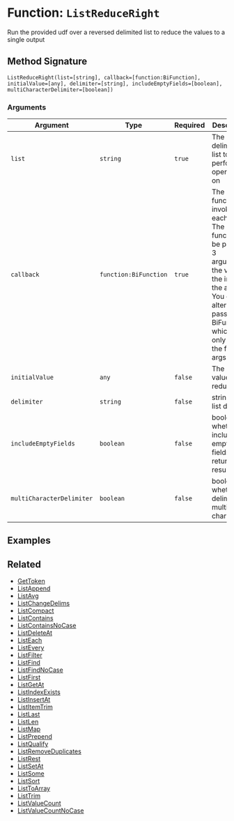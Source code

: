 [comment]: # (Note: This documentation is generated dynamically in the build process.  To modify the contents, change the javadoc on the _invoke method of the BIF class)

# Function: `ListReduceRight`

Run the provided udf over a reversed delimited list to reduce the values to a single output

## Method Signature

```
ListReduceRight(list=[string], callback=[function:BiFunction], initialValue=[any], delimiter=[string], includeEmptyFields=[boolean], multiCharacterDelimiter=[boolean])
```

### Arguments


| Argument | Type | Required | Description | Default |
|----------|------|----------|-------------|---------|
| `list` | `string` | `true` | The delimited list to perform operations on |  |
| `callback` | `function:BiFunction` | `true` | The function to invoke for each item. The function will be passed 3 arguments: the value, the index, the array. You can alternatively pass a Java BiFunction which will only receive the first 2 args. |  |
| `initialValue` | `any` | `false` | The initial value of the reduction |  |
| `delimiter` | `string` | `false` | string the list delimiter | `,` |
| `includeEmptyFields` | `boolean` | `false` | boolean whether to include empty fields in the returned result | `false` |
| `multiCharacterDelimiter` | `boolean` | `false` | boolean whether the delimiter is multi-character | `true` |

## Examples



## Related

  * [GetToken](./GetToken.md)
  * [ListAppend](./ListAppend.md)
  * [ListAvg](./ListAvg.md)
  * [ListChangeDelims](./ListChangeDelims.md)
  * [ListCompact](./ListCompact.md)
  * [ListContains](./ListContains.md)
  * [ListContainsNoCase](./ListContainsNoCase.md)
  * [ListDeleteAt](./ListDeleteAt.md)
  * [ListEach](./ListEach.md)
  * [ListEvery](./ListEvery.md)
  * [ListFilter](./ListFilter.md)
  * [ListFind](./ListFind.md)
  * [ListFindNoCase](./ListFindNoCase.md)
  * [ListFirst](./ListFirst.md)
  * [ListGetAt](./ListGetAt.md)
  * [ListIndexExists](./ListIndexExists.md)
  * [ListInsertAt](./ListInsertAt.md)
  * [ListItemTrim](./ListItemTrim.md)
  * [ListLast](./ListLast.md)
  * [ListLen](./ListLen.md)
  * [ListMap](./ListMap.md)
  * [ListPrepend](./ListPrepend.md)
  * [ListQualify](./ListQualify.md)
  * [ListRemoveDuplicates](./ListRemoveDuplicates.md)
  * [ListRest](./ListRest.md)
  * [ListSetAt](./ListSetAt.md)
  * [ListSome](./ListSome.md)
  * [ListSort](./ListSort.md)
  * [ListToArray](./ListToArray.md)
  * [ListTrim](./ListTrim.md)
  * [ListValueCount](./ListValueCount.md)
  * [ListValueCountNoCase](./ListValueCountNoCase.md)
